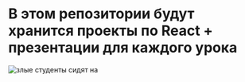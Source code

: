 # В этом репозитории будут хранится проекты по React + презентации для каждого урока

![злые студенты сидят на](https://github.com/user-attachments/assets/8f4dca87-cd5a-42ab-9a19-c886731038f2)
